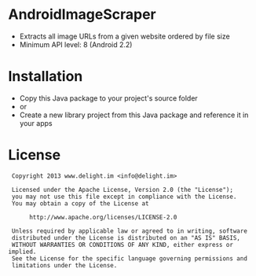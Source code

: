 # AndroidImageScraper

 * Extracts all image URLs from a given website ordered by file size
 * Minimum API level: 8 (Android 2.2)

# Installation

 * Copy this Java package to your project's source folder
 * or
 * Create a new library project from this Java package and reference it in your apps

# License

```
 Copyright 2013 www.delight.im <info@delight.im>
 
 Licensed under the Apache License, Version 2.0 (the "License");
 you may not use this file except in compliance with the License.
 You may obtain a copy of the License at
 
      http://www.apache.org/licenses/LICENSE-2.0
 
 Unless required by applicable law or agreed to in writing, software
 distributed under the License is distributed on an "AS IS" BASIS,
 WITHOUT WARRANTIES OR CONDITIONS OF ANY KIND, either express or implied.
 See the License for the specific language governing permissions and
 limitations under the License.
```